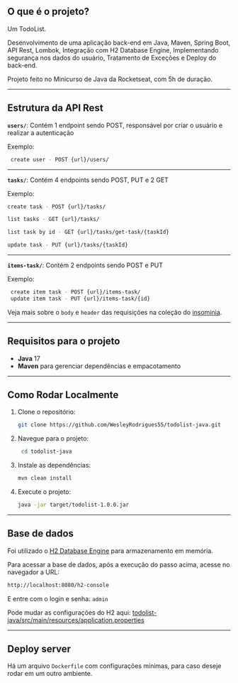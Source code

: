 ## O que é o projeto?

Um TodoList.

Desenvolvimento de uma aplicação back-end em Java, Maven, Spring Boot, API Rest, Lombok, Integração
com H2 Database Engine, Implementando segurança nos dados do usuário, Tratamento de Exceções e Deploy do
back-end.

Projeto feito no Minicurso de Java da Rocketseat, com 5h de duração.

---
## Estrutura da API Rest

**`users/`**: Contém 1 endpoint sendo POST, responsável por criar o usuário e realizar a autenticação

Exemplo:
   ```bash
    create user - POST {url}/users/
   ```
---
**`tasks/`**: Contém 4 endpoints sendo POST, PUT e 2 GET

Exemplo:
   ```bash
   create task - POST {url}/tasks/

   list tasks - GET {url}/tasks/
   
   list task by id - GET {url}/tasks/get-task/{taskId}

   update task - PUT {url}/tasks/{taskId}
   ```
---
**`items-task/`**: Contém 2 endpoints sendo POST e PUT

Exemplo:
   ```bash
    create item task - POST {url}/items-task/
    update item task - PUT {url}/items-task/{id}
   ```

Veja mais sobre o `body` e `header` das requisições na coleção do [insominia](https://github.com/WesleyRodrigues55/todolist-java/blob/main/Insomnia_2024-11-27.json). 

---
## Requisitos para o projeto

- **Java** 17
- **Maven** para gerenciar dependências e empacotamento

---
## Como Rodar Localmente

1. Clone o repositório:
   ```bash
   git clone https://github.com/WesleyRodrigues55/todolist-java.git
   ```

2. Navegue para o projeto:
   ```bash
    cd todolist-java
   ```

3. Instale as dependências:
    ```bash
    mvn clean install
    ```
   
4. Execute o projeto:
    ```bash
    java -jar target/todolist-1.0.0.jar
    ```

---
## Base de dados

Foi utilizado o [H2 Database Engine](https://h2database.com/html/main.html) para armazenamento em memória.

Para acessar a base de dados, após a execução do passo acima, acesse no navegador a URL:
```bash
http://localhost:8080/h2-console
```

E entre com o login e senha: `admin`

Pode mudar as configurações do H2 aqui: [todolist-java/src/main/resources/application.properties](https://github.com/WesleyRodrigues55/todolist-java/blob/main/src/main/resources/application.properties)


---
## Deploy server

Há um arquivo `Dockerfile` com configurações mínimas, para caso deseje rodar em um outro ambiente.